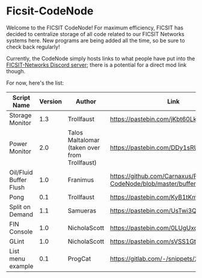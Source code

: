 # Ficsit-CodeNode
Welcome to the FICSIT CodeNode!  For maximum efficiency, FICSIT has decided to centralize storage of all code related to our FICSIT Networks systems here.  New programs are being added all the time, so be sure to check back regularly!

Currently, the CodeNode simply hosts links to what people have put into the [FICSIT-Networks Discord server](https://discord.gg/3VfZ6Da); there is a potential for a direct mod link though.

For now, here's the list:

Script Name | Version | Author | Link
------------|-------------|-------------|-------------|
Storage Monitor | 1.3 | Trollfaust | https://pastebin.com/jKbt60Lk
Power Monitor | 2.0 | Talos Maltalomar (taken over from Trollfaust) | https://pastebin.com/DDy1sRUq
Oil/Fluid Buffer Flush | 1.0 | Franimus | https://github.com/Carnaxus/Ficsit-CodeNode/blob/master/buffernooverflow.txt
Pong | 0.1 | Trollfaust | https://pastebin.com/KyB1tKmT
Split on Demand | 1.1 | Samueras | https://pastebin.com/UsTwi3Q5
FIN Console | 1.0 | NicholaScott | https://pastebin.com/0LUgUxqD
GLint | 1.0 | NicholaScott | https://pastebin.com/sVSS1GtQ
List menu example | 0.1 | ProgCat | https://gitlab.com/-/snippets/2003105
